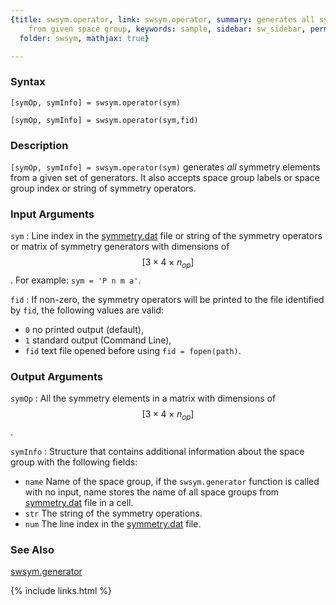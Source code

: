 ```yaml
---
{title: swsym.operator, link: swsym.operator, summary: generates all symmetry elements
    from given space group, keywords: sample, sidebar: sw_sidebar, permalink: swsym_operator,
  folder: swsym, mathjax: true}

---
```

  
### Syntax
  
`[symOp, symInfo] = swsym.operator(sym)`
  
`[symOp, symInfo] = swsym.operator(sym,fid)`
 
### Description
  
`[symOp, symInfo] = swsym.operator(sym)` generates *all* symmetry
elements from a given set of generators. It also accepts space group
labels or space group index or string of symmetry operators.
  
### Input Arguments
  
`sym`
: Line index in the [symmetry.dat](matlab:edit([sw_rootdir,'dat_files',filesep,'symmetry.dat'])) file or string of the
  symmetry operators or matrix of symmetry generators with dimensions of
  $$[3\times 4\times n_{op}]$$. For example: `sym = 'P n m a'`.
  
`fid`
: If non-zero, the symmetry operators will be printed to the file
  identified by `fid`, the following values are valid:
  * `0`   no printed output (default),
  * `1`   standard output (Command Line),
  * `fid` text file opened before using `fid = fopen(path)`.
  
### Output Arguments
  
`symOp`
: All the symmetry elements in a matrix with dimensions of $$[3\times
  4\times n_{op}]$$.
 
`symInfo`
: Structure that contains additional information about the space 
  group with the following fields:
  * `name`    Name of the space group, if the `swsym.generator`
              function is called with no input, name stores the name of
              all space groups from [symmetry.dat](matlab:edit([sw_rootdir,'dat_files',filesep,'symmetry.dat'])) file in a cell.
  * `str`     The string of the symmetry operations.
  * `num`     The line index in the [symmetry.dat](matlab:edit([sw_rootdir,'dat_files',filesep,'symmetry.dat'])) file.
  
### See Also
  
[swsym.generator](swsym_generator)
 

{% include links.html %}
